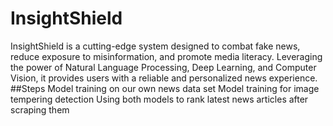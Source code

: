 # InsightShield
InsightShield is a cutting-edge system designed to combat fake news, reduce exposure to misinformation, and promote media literacy. Leveraging the power of Natural Language Processing, Deep Learning, and Computer Vision, it provides users with a reliable and personalized news experience.
##Steps
Model training on our own news data set
Model training for image tempering detection
Using both models to rank latest news articles after scraping them
